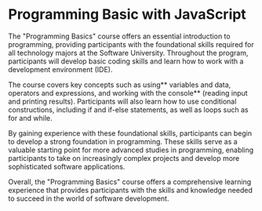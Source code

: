 # Programming Basic with JavaScript

The "Programming Basics" course offers an essential introduction to programming, providing participants with the foundational skills required for all technology majors at the Software University. Throughout the program, participants will develop basic coding skills and learn how to work with a development environment (IDE).

The course covers key concepts such as using** variables and data, operators and expressions, and working with the console** (reading input and printing results). Participants will also learn how to use conditional constructions, including if and if-else statements, as well as loops such as for and while.

By gaining experience with these foundational skills, participants can begin to develop a strong foundation in programming. These skills serve as a valuable starting point for more advanced studies in programming, enabling participants to take on increasingly complex projects and develop more sophisticated software applications.

Overall, the "Programming Basics" course offers a comprehensive learning experience that provides participants with the skills and knowledge needed to succeed in the world of software development.
